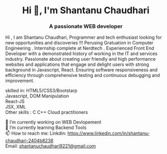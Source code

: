 <h1 align="center">Hi 👋, I'm Shantanu Chaudhari</h1>
<h3 align="center">A passionate WEB developer</h3>

Hi , I am Shantanu Chaudhari,
Programmer and tech enthusiast looking for new opportunities and discoveries !!! Perusing Gratuation in Computer Engineering . Internship complete at Nerdtech . Experienced Front End Developer with a demonstrated history of working in the IT and services industry. Passionate about creating user friendly and high performance websites and applications that engage and delight users with strong background in Javascript, React. Ensuring software responsiveness and efficiency through comprehensive testing and continuous debugging and improvement. 
<br/>

skilled in:
HTML5/CSS3/Bootstarp 
<br/>
Javascript, DOM Manipulation
<br/>
React-JS
<br/>
JSX, XML 
<br/>
Other skills :
C
C++
Cloud practitioners
<br/>

🔭 I’m currently working on WEB Devlopement
<br/>
🌱 I’m currently learning Backend Tools
<br/>
📫 How to reach me:
Linkdin: https://www.linkedin.com/in/shantanu-chaudhari-2404b8238
<br/>
Email: shantanuchaudhari9221@gmail.com
